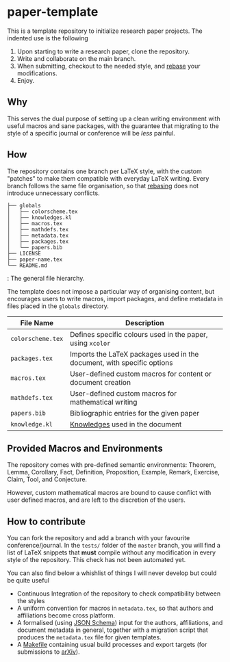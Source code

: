 # paper-template

This is a template repository to initialize research paper projects.
The indented use is the following

1. Upon starting to write a research paper, clone the repository.
2. Write and collaborate on the main branch.
3. When submitting, checkout to the needed style, and [rebase][] your
   modifications.
4. Enjoy.

## Why

This serves the dual purpose of setting up a clean writing environment
with useful macros and sane packages, with the guarantee that migrating to
the style of a specific journal or conference will be *less* painful.

## How

The repository contains one branch per LaTeX style, with the custom
"patches" to make them compatible with everyday LaTeX writing.
Every branch follows the same file organisation, so that [rebasing][rebase]
does not introduce unnecessary conflicts.

```
├── globals
│   ├── colorscheme.tex
│   ├── knowledges.kl
│   ├── macros.tex
│   ├── mathdefs.tex
│   ├── metadata.tex
│   ├── packages.tex
│   └── papers.bib
├── LICENSE
├── paper-name.tex
└── README.md
```

: The general file hierarchy.

The template does not impose a particular way of organising content, but
encourages users to write macros, import packages, and define metadata in
files placed in the `globals` directory.

| File Name | Description |
| --------- | ----------- |
| `colorscheme.tex` | Defines specific colours used in the paper, using `xcolor` |
| `packages.tex` | Imports the LaTeX packages used in the document, with specific options |
| `macros.tex` | User-defined custom macros for content or document creation |
| `mathdefs.tex` | User-defined custom macros for mathematical writing |
| `papers.bib` | Bibliographic entries for the given paper |
| `knowledge.kl` | [Knowledges][] used in the document |


## Provided Macros and Environments

The repository comes with pre-defined semantic environments: Theorem,
Lemma, Corollary, Fact, Definition, Proposition, Example, Remark,
Exercise, Claim, Tool, and Conjecture.

However, custom mathematical macros are bound to cause conflict with
user defined macros, and are left to the discretion of the users.

## How to contribute

You can fork the repository and add a branch with your favourite
conference/journal. In the `tests/` folder of the `master` branch, you
will find a list of LaTeX snippets that **must** compile without any
modification in every style of the repository. This check has not been
automated yet.

You can also find below a whishlist of things I will never develop
but could be quite useful

- Continuous Integration of the repository to check compatibility
  between the styles
- A uniform convention for macros in `metadata.tex`, so that
  authors and affiliations become cross platform.
- A formalised (using [JSON Schema][]) input for the authors,
  affiliations, and document metadata in general,
  together with a migration script that produces the
  `metadata.tex` file for given templates.
- A [Makefile][] containing usual build processes
  and export targets (for submissions to [arXiv][]).

[Knowledges]: https://www.ctan.org/pkg/knowledge
[JSON Schema]: https://json-schema.org/
[Makefile]: https://fr.wikipedia.org/wiki/Make
[arXiv]: https://arxiv.org/
[rebase]: https://git-scm.com/docs/git-rebase
